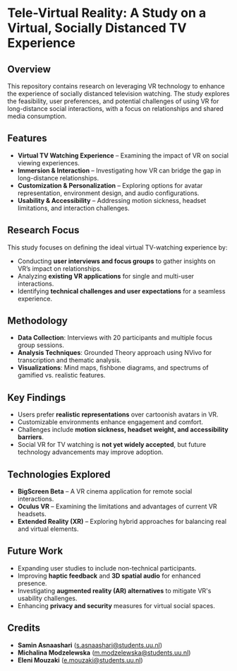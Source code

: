 # Tele-Virtual Reality: A Study on a Virtual, Socially Distanced TV Experience

## Overview
This repository contains research on leveraging VR technology to enhance the experience of socially distanced television watching. The study explores the feasibility, user preferences, and potential challenges of using VR for long-distance social interactions, with a focus on relationships and shared media consumption.

## Features
- **Virtual TV Watching Experience** – Examining the impact of VR on social viewing experiences.
- **Immersion & Interaction** – Investigating how VR can bridge the gap in long-distance relationships.
- **Customization & Personalization** – Exploring options for avatar representation, environment design, and audio configurations.
- **Usability & Accessibility** – Addressing motion sickness, headset limitations, and interaction challenges.

## Research Focus
This study focuses on defining the ideal virtual TV-watching experience by:
- Conducting **user interviews and focus groups** to gather insights on VR’s impact on relationships.
- Analyzing **existing VR applications** for single and multi-user interactions.
- Identifying **technical challenges and user expectations** for a seamless experience.

## Methodology
- **Data Collection**: Interviews with 20 participants and multiple focus group sessions.
- **Analysis Techniques**: Grounded Theory approach using NVivo for transcription and thematic analysis.
- **Visualizations**: Mind maps, fishbone diagrams, and spectrums of gamified vs. realistic features.

## Key Findings
- Users prefer **realistic representations** over cartoonish avatars in VR.
- Customizable environments enhance engagement and comfort.
- Challenges include **motion sickness, headset weight, and accessibility barriers**.
- Social VR for TV watching is **not yet widely accepted**, but future technology advancements may improve adoption.

## Technologies Explored
- **BigScreen Beta** – A VR cinema application for remote social interactions.
- **Oculus VR** – Examining the limitations and advantages of current VR headsets.
- **Extended Reality (XR)** – Exploring hybrid approaches for balancing real and virtual elements.

## Future Work
- Expanding user studies to include non-technical participants.
- Improving **haptic feedback** and **3D spatial audio** for enhanced presence.
- Investigating **augmented reality (AR) alternatives** to mitigate VR's usability challenges.
- Enhancing **privacy and security** measures for virtual social spaces.

## Credits
- **Samin Asnaashari** (s.asnaashari@students.uu.nl)
- **Michalina Modzelewska** (m.modzelewska@students.uu.nl)
- **Eleni Mouzaki** (e.mouzaki@students.uu.nl)
